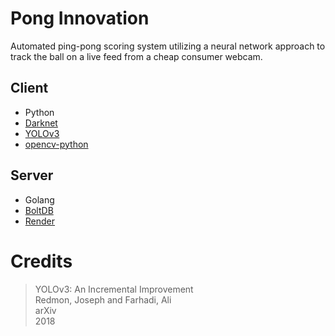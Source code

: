 # Pong Innovation
Automated ping-pong scoring system utilizing a neural network approach to track the ball on a live feed from a cheap consumer webcam. 

## Client
* Python
* [Darknet](https://github.com/pjreddie/darknet)
* [YOLOv3](https://pjreddie.com/darknet/yolo/)
* [opencv-python](https://pypi.org/project/opencv-python/)

## Server
* Golang
* [BoltDB](https://github.com/boltdb/bolt)
* [Render](https://github.com/unrolled/render)

# Credits

>YOLOv3: An Incremental Improvement\
>Redmon, Joseph and Farhadi, Ali\
>arXiv\
>2018

